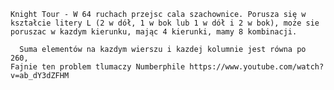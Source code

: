     Knight Tour - W 64 ruchach przejsc cala szachownice. Porusza się w kształcie litery L (2 w dół, 1 w bok lub 1 w dół i 2 w bok), może sie poruszac w kazdym kierunku, mając 4 kierunki, mamy 8 kombinacji.
    
      Suma elementów na kazdym wierszu i kazdej kolumnie jest równa po 260, 
    Fajnie ten problem tlumaczy Numberphile https://www.youtube.com/watch?v=ab_dY3dZFHM
